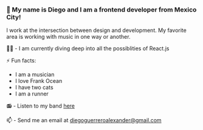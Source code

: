 ### 🖖 My name is Diego and I am a frontend developer from Mexico City!


I work at the intersection between design and development. 
My favorite area is working with music in one way or another.

👨‍💻  - I am currently diving deep into all the possiblities of React.js

⚡ Fun facts:
   * I am a musician
   * I love Frank Ocean
   * I have two cats
   * I am a runner
   
   
📻 - Listen to my band [here](https://supersilverhaze.bandcamp.com/album/mugre-pelos-sangre-muerte-ep)   

📫 - Send me an email at diegoguerreroalexander@gmail.com

   
   
<!--
**dieglitter/dieglitter** is a ✨ _special_ ✨ repository because its `README.md` (this file) appears on your GitHub profile.

Here are some ideas to get you started:

I work at the intersection between design and development.

- 🔭 I’m currently working on 
- 🌱 I’m currently learning ...
- 👯 I’m looking to collaborate on ...
- 🤔 I’m looking for help with ...
- 💬 Ask me about ...
- 📫 How to reach me: diego@aa-cr.com
- 😄 Pronouns: ...
- ⚡ Fun fact: ...
-->
